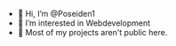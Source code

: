 - 👋 Hi, I’m @Poseiden1
- 👀 I’m interested in Webdevelopment
- 🌱 Most of my projects aren't public here.

<!---
Poseiden1/Poseiden1 is a ✨ special ✨ repository because its `README.md` (this file) appears on your GitHub profile.
You can click the Preview link to take a look at your changes.
--->

